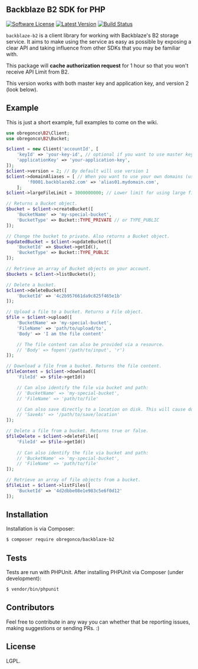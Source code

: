 ## Backblaze B2 SDK for PHP
[![Software License](https://img.shields.io/badge/license-LGPL-brightgreen.svg?style=flat-square)](LICENSE.md)
[![Latest Version](https://img.shields.io/github/release/obregonco/backblaze-b2.svg?style=flat-square)](https://github.com/obregonco/backblaze-b2/releases)
[![Build Status](https://img.shields.io/travis/obregonco/backblaze-b2.svg?style=flat-square)](https://travis-ci.org/obregonco/backblaze-b2)

`backblaze-b2` is a client library for working with Backblaze's B2 storage service. It aims to make using the service as
easy as possible by exposing a clear API and taking influence from other SDKs that you may be familiar with.

This package will **cache authorization request** for 1 hour so that you won't receive API Limit from B2.

This version works with both master key and application key, and version 2 (look below).

## Example

This is just a short example, full examples to come on the wiki.

```php
use obregonco\B2\Client;
use obregonco\B2\Bucket;

$client = new Client('accountId', [
	'keyId' => 'your-key-id', // optional if you want to use master key (account Id)
	'applicationKey' => 'your-application-key',
]);
$client->version = 2; // By default will use version 1
$client->domainAliases = [ // When you want to use your own domains (using CNAME)
		'f0001.backblazeb2.com' => 'alias01.mydomain.com',
	];
$client->largeFileLimit = 3000000000; // Lower limit for using large files upload support. Default: 3GB

// Returns a Bucket object.
$bucket = $client->createBucket([
    'BucketName' => 'my-special-bucket',
    'BucketType' => Bucket::TYPE_PRIVATE // or TYPE_PUBLIC
]);

// Change the bucket to private. Also returns a Bucket object.
$updatedBucket = $client->updateBucket([
    'BucketId' => $bucket->getId(),
    'BucketType' => Bucket::TYPE_PUBLIC
]);

// Retrieve an array of Bucket objects on your account.
$buckets = $client->listBuckets();

// Delete a bucket.
$client->deleteBucket([
    'BucketId' => '4c2b957661da9c825f465e1b'
]);

// Upload a file to a bucket. Returns a File object.
$file = $client->upload([
    'BucketName' => 'my-special-bucket',
    'FileName' => 'path/to/upload/to',
    'Body' => 'I am the file content'

    // The file content can also be provided via a resource.
    // 'Body' => fopen('/path/to/input', 'r')
]);

// Download a file from a bucket. Returns the file content.
$fileContent = $client->download([
    'FileId' => $file->getId()

    // Can also identify the file via bucket and path:
    // 'BucketName' => 'my-special-bucket',
    // 'FileName' => 'path/to/file'

    // Can also save directly to a location on disk. This will cause download() to not return file content.
    // 'SaveAs' => '/path/to/save/location'
]);

// Delete a file from a bucket. Returns true or false.
$fileDelete = $client->deleteFile([
    'FileId' => $file->getId()
    
    // Can also identify the file via bucket and path:
    // 'BucketName' => 'my-special-bucket',
    // 'FileName' => 'path/to/file'
]);

// Retrieve an array of file objects from a bucket.
$fileList = $client->listFiles([
    'BucketId' => '4d2dbbe08e1e983c5e6f0d12'
]);
```

## Installation

Installation is via Composer:

```bash
$ composer require obregonco/backblaze-b2
```

## Tests

Tests are run with PHPUnit. After installing PHPUnit via Composer (under development):

```bash
$ vendor/bin/phpunit
```

## Contributors

Feel free to contribute in any way you can whether that be reporting issues, making suggestions or sending PRs. :)

## License

LGPL.
